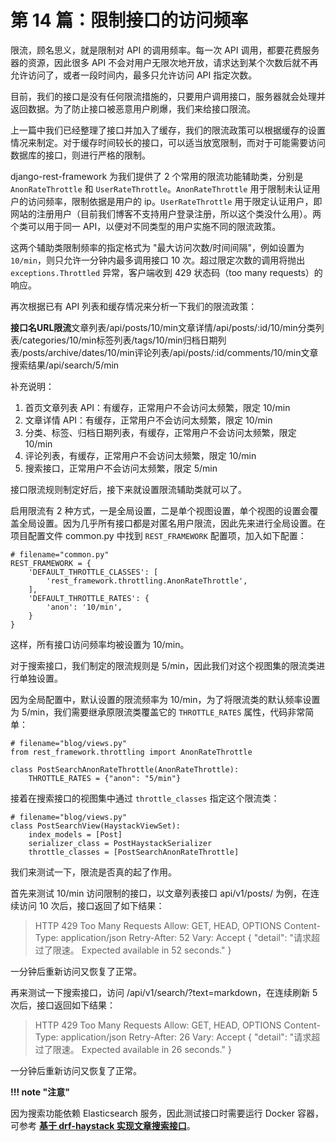 # 第 14 篇：限制接口的访问频率

限流，顾名思义，就是限制对 API 的调用频率。每一次 API 调用，都要花费服务器的资源，因此很多 API 不会对用户无限次地开放，请求达到某个次数后就不再允许访问了，或者一段时间内，最多只允许访问 API 指定次数。

目前，我们的接口是没有任何限流措施的，只要用户调用接口，服务器就会处理并返回数据。为了防止接口被恶意用户刷爆，我们来给接口限流。

上一篇中我们已经整理了接口并加入了缓存，我们的限流政策可以根据缓存的设置情况来制定。对于缓存时间较长的接口，可以适当放宽限制，而对于可能需要访问数据库的接口，则进行严格的限制。

django-rest-framework 为我们提供了 2 个常用的限流功能辅助类，分别是 `AnonRateThrottle` 和 `UserRateThrottle`。`AnonRateThrottle` 用于限制未认证用户的访问频率，限制依据是用户的 ip。`UserRateThrottle` 用于限定认证用户，即网站的注册用户（目前我们博客不支持用户登录注册，所以这个类没什么用）。两个类可以用于同一 API，以便对不同类型的用户实施不同的限流政策。

这两个辅助类限制频率的指定格式为 "最大访问次数/时间间隔"，例如设置为 `10/min`，则只允许一分钟内最多调用接口 10 次。超过限定次数的调用将抛出 `exceptions.Throttled` 异常，客户端收到 429 状态码（too many requests）的响应。

再次根据已有 API 列表和缓存情况来分析一下我们的限流政策：

**接口名URL限流**文章列表/api/posts/10/min文章详情/api/posts/:id/10/min分类列表/categories/10/min标签列表/tags/10/min归档日期列表/posts/archive/dates/10/min评论列表/api/posts/:id/comments/10/min文章搜索结果/api/search/5/min

补充说明：

1. 首页文章列表 API：有缓存，正常用户不会访问太频繁，限定 10/min
2. 文章详情 API：有缓存，正常用户不会访问太频繁，限定 10/min
3. 分类、标签、归档日期列表，有缓存，正常用户不会访问太频繁，限定 10/min
4. 评论列表，有缓存，正常用户不会访问太频繁，限定 10/min
5. 搜索接口，正常用户不会访问太频繁，限定 5/min

接口限流规则制定好后，接下来就设置限流辅助类就可以了。

启用限流有 2 种方式，一是全局设置，二是单个视图设置，单个视图的设置会覆盖全局设置。因为几乎所有接口都是对匿名用户限流，因此先来进行全局设置。在项目配置文件 common.py 中找到 `REST_FRAMEWORK` 配置项，加入如下配置：

```text
# filename="common.py"
REST_FRAMEWORK = {
    'DEFAULT_THROTTLE_CLASSES': [
        'rest_framework.throttling.AnonRateThrottle',
    ],
    'DEFAULT_THROTTLE_RATES': {
        'anon': '10/min',
    }
}
```

这样，所有接口访问频率均被设置为 10/min。

对于搜索接口，我们制定的限流规则是 5/min，因此我们对这个视图集的限流类进行单独设置。

因为全局配置中，默认设置的限流频率为 10/min，为了将限流类的默认频率设置为 5/min，我们需要继承原限流类覆盖它的 `THROTTLE_RATES` 属性，代码非常简单：

```text
# filename="blog/views.py"
from rest_framework.throttling import AnonRateThrottle

class PostSearchAnonRateThrottle(AnonRateThrottle):
    THROTTLE_RATES = {"anon": "5/min"}
```

接着在搜索接口的视图集中通过 `throttle_classes` 指定这个限流类：

```text
# filename="blog/views.py"
class PostSearchView(HaystackViewSet):
    index_models = [Post]
    serializer_class = PostHaystackSerializer
    throttle_classes = [PostSearchAnonRateThrottle]
```

我们来测试一下，限流是否真的起了作用。

首先来测试 10/min 访问限制的接口，以文章列表接口 api/v1/posts/ 为例，在连续访问 10 次后，接口返回了如下结果：

> HTTP 429 Too Many Requests Allow: GET, HEAD, OPTIONS Content-Type: application/json Retry-After: 52 Vary: Accept
> { "detail": "请求超过了限速。 Expected available in 52 seconds." }

一分钟后重新访问又恢复了正常。

再来测试一下搜索接口，访问 /api/v1/search/?text=markdown，在连续刷新 5 次后，接口返回如下结果：

> HTTP 429 Too Many Requests Allow: GET, HEAD, OPTIONS Content-Type: application/json Retry-After: 26 Vary: Accept
> { "detail": "请求超过了限速。 Expected available in 26 seconds." }

一分钟后重新访问又恢复了正常。

**!!! note "注意"**

因为搜索功能依赖 Elasticsearch 服务，因此测试接口时需要运行 Docker 容器，可参考 **[基于 drf-haystack 实现文章搜索接口](https://link.zhihu.com/?target=https%3A//www.zmrenwu.com/courses/django-rest-framework-tutorial/materials/101/)**。
